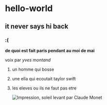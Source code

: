 # hello-world
## it never says hi back
### :(

**de quoi est fait paris pendant au moi de mai**

voix par *yves montand*

1. un homme qui bosse
2. une ella qui ecoutait taylor swift
3. les eleves ou ils ne faut pas etre

   ![Impression, soleil levant par Claude Monet](https://github.com/annaside/hello-world/assets/153514130/aa7e4550-d4d7-43a6-98f0-74cf9e540948)


